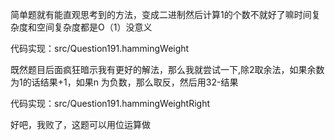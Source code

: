 简单题就有能直观思考到的方法，变成二进制然后计算1的个数不就好了嘛时间复杂度和空间复杂度都是O（1）没意义

代码实现：src/Question191.hammingWeight


既然题目后面疯狂暗示我有更好的解法，那么我就尝试一下,除2取余法，如果余数为1的话结果+1，如果n
为负数，那么取反，然后用32-结果

代码实现：src/Question191.hammingWeightRight

好吧，我败了，这题可以用位运算做
